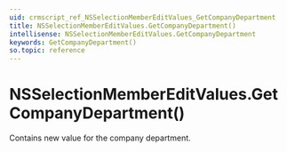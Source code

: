 ```yaml
---
uid: crmscript_ref_NSSelectionMemberEditValues_GetCompanyDepartment
title: NSSelectionMemberEditValues.GetCompanyDepartment()
intellisense: NSSelectionMemberEditValues.GetCompanyDepartment
keywords: GetCompanyDepartment()
so.topic: reference
---
```


# NSSelectionMemberEditValues.GetCompanyDepartment()

Contains new value for the company department.

